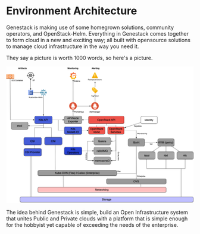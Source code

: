 # Environment Architecture

Genestack is making use of some homegrown solutions, community operators, and OpenStack-Helm. Everything
in Genestack comes together to form cloud in a new and exciting way; all built with opensource solutions
to manage cloud infrastructure in the way you need it.

They say a picture is worth 1000 words, so here's a picture.

![Genestack Architecture Diagram](assets/images/diagram-genestack.png)

The idea behind Genestack is simple, build an Open Infrastructure system that unites Public and Private
clouds with a platform that is simple enough for the hobbyist yet capable of exceeding the needs of the
enterprise.
